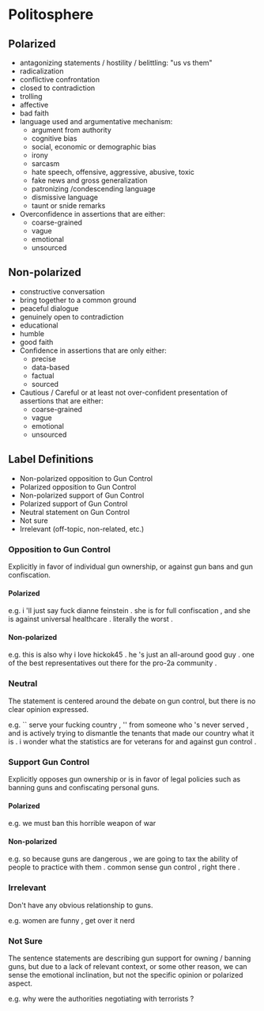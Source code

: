 # Politosphere

## Polarized
- antagonizing statements / hostility / belittling: "us vs them"
- radicalization
- conflictive confrontation
- closed to contradiction
- trolling
- affective
- bad faith
- language used and argumentative mechanism:
  - argument from authority
  - cognitive bias
  - social, economic or demographic bias
  - irony
  - sarcasm
  - hate speech, offensive, aggressive, abusive, toxic
  - fake news and gross generalization
  - patronizing /condescending language
  - dismissive language
  - taunt or snide remarks
- Overconfidence in assertions that are either:
  - coarse-grained
  - vague
  - emotional
  - unsourced

## Non-polarized 
- constructive conversation
- bring together to a common ground
- peaceful dialogue 
- genuinely open to contradiction
- educational
- humble
- good faith
- Confidence in assertions that are only either:
  - precise
  - data-based
  - factual
  - sourced
- Cautious / Careful or at least not over-confident presentation of assertions that are either:
  - coarse-grained
  - vague
  - emotional
  - unsourced

## Label Definitions
- Non-polarized opposition to Gun Control
- Polarized opposition to Gun Control
- Non-polarized support of Gun Control
- Polarized support of Gun Control
- Neutral statement on Gun Control
- Not sure
- Irrelevant (off-topic, non-related, etc.)

### Opposition to Gun Control
Explicitly in favor of individual gun ownership, or against gun bans and gun confiscation.

#### Polarized
e.g. i 'll just say fuck dianne feinstein . she is for full confiscation , and she is against universal healthcare . literally the worst .

#### Non-polarized
e.g. this is also why i love hickok45 . he 's just an all-around good guy . one of the best representatives out there for the pro-2a community .

### Neutral
The statement is centered around the debate on gun control, but there is no clear opinion expressed.

e.g. `` serve your fucking country , '' from someone who 's never served , and is actively trying to dismantle the tenants that made our country what it is . i wonder what the statistics are for veterans for and against gun control .

### Support Gun Control
Explicitly opposes gun ownership or is in favor of legal policies such as banning guns and confiscating personal guns.

#### Polarized
e.g. we must ban this horrible weapon of war

#### Non-polarized
e.g. so because guns are dangerous , we are going to tax the ability of people to practice with them . common sense gun control , right there .

### Irrelevant
Don't have any obvious relationship to guns.

e.g. women are funny , get over it nerd

### Not Sure
The sentence statements are describing gun support for owning / banning guns, but due to a lack of relevant context, or some other reason, we can sense the emotional inclination, but not the specific opinion or polarized aspect.

e.g. why were the authorities negotiating with terrorists ?
